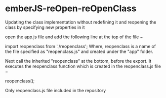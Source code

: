 # emberJS-reOpen-reOpenClass
Updating the class implementation without redefining it and reopening the class by specifying new properties in it


open the app.js file and add the following line at the top of the file −

import reopenclass from './reopenclass';
Where, reopenclass is a name of the file specified as "reopenclass.js" and created under the "app" folder.

Next call the inherited "reopenclass" at the bottom, before the export. It executes the reopenclass function which is created in the 
reopenclass.js file −

reopenclass();

Only reopenclass.js file included in the repository
